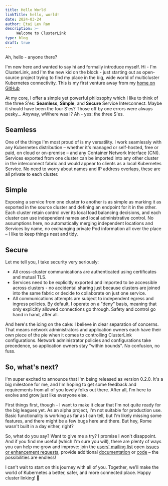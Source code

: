 ```yaml
---
title: Hello World
linkTitle: hello, world!
date: 2024-03-24
author: Etai Lev Ran
description: >-
     Welcome to ClusterLink
type: blog
draft: true
---
```


Ah, hello - anyone there?

I'm new here and wanted to say hi and formally introduce myself. Hi - I'm ClusterLink, and
 I'm the new kid on the block - just starting out as open-source project trying to
 find my place in the big, wide world of multicluster Kubernetes connectivity. This is my
 first venture away from my [home on GitHub](https://github.com/clusterlink-net/clusterlink)

At my core, I offer a simple yet powerful philosophy which I like to think of the three S'es:
 **Seamless**, **Simple**, and **Secure** Service Interconnect. Maybe it should have been the
 four S'es? Those off by one errors were always pesky... Anyway, wWhere was I? Ah - yes:
 the three S'es.

## Seamless

One of the things I'm most proud of is my versatility. I work seamlessly with any Kubernetes
 distribution – whether it's managed or self-hosted, free or paid, on cloud or on-premise –
 and any Container Network Interface (CNI). Services exported from one cluster can be
 imported into any other cluster in the interconnect fabric and would appear to clients
 as a local Kubernetes Service. No need to worry about names and IP address overlaps, these are
 all private to each cluster.

## Simple

Exposing a service from one cluster to another is as simple as marking it as exported
 in the source cluster and defining an endpoint for it in the other. Each cluster
 retain control over its local load balancing decisions, and each cluster can use
 independent names and local administrative control. No assumptions here, no automatically
 merging independent locations and Services by name, no exchanging private Pod
 information all over the place – I like to keep things neat and tidy.

## Secure

Let me tell you, I take security very seriously:

- All cross-cluster communications are authenticated using certificates and mutual TLS.
- Services need to be explicitly exported and imported to be accessible across
 clusters - no accidental sharing just because clusters are joined into the same fabric
 or decide to collaborate on just one service.
- All communications attempts are subject to independent egress and ingress policies.
 By default, I operate on a "deny" basis, meaning that only explicitly allowed connections
 go through. Safety and control go hand in hand, after all.

And here's the icing on the cake: I believe in clear separation of concerns. That means
 network administrators and application owners each have their own piece of the pie
 when it comes to controlling ClusterLink configurations. Network administrator policies
 and configurations take precedence, so application owners stay "within bounds".
 No confusion, no fuss.

## So, what's next?

I'm super excited to announce that I'm being released as version 0.2.0.
 It's a big milestone for me, and I'm hoping to get some feedback and
 requirements from all of you lovely folks out there. After all, I'm here
 to evolve and grow just like everyone else.

First things first, though – I want to make it clear that I'm not quite
 ready for the big leagues yet. As an alpha project, I'm not suitable for
 production use. Basic functionality is working as far as I can tell, but
 I'm likely missing some features, and there might be a few bugs here and there.
 But hey, Rome wasn't built in a day either, right?

So, what do you say? Want to give me a try? I promise I won't disappoint.
 And if you find me useful (which I'm sure you will), there are plenty of
 ways you can help me grow and improve: join the [users' mailing list](https://groups.google.com/g/clusterlink-users)
 open [issues or enhancement requests](https://github.com/clusterlink-net/clusterlink/issues),
 provide additional [documentation](https://github.com/clusterlink-net/clusterlink/tree/main/website)
 or [code](https://github.com/clusterlink-net/clusterlink) – the possibilities are endless!

I can't wait to start on this journey with all of you. Together, we'll make
 the world of Kubernetes a better, safer, and more connected place.
 Happy cluster linking! 🚀
